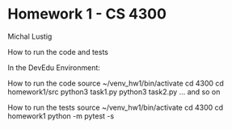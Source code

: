 # Homework 1 - CS 4300
Michal Lustig 

How to run the code and tests

In the DevEdu Environment:

How to run the code
source ~/venv_hw1/bin/activate
cd 4300
cd homework1/src
python3 task1.py
python3 task2.py ... and so on



How to run the tests
source ~/venv_hw1/bin/activate
cd 4300
cd homework1
python -m pytest -s




